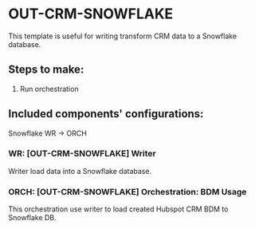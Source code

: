 # OUT-CRM-SNOWFLAKE

This template is useful for writing transform CRM data to a Snowflake database.

## Steps to make:

1. Run orchestration

## Included components' configurations:

Snowflake WR -> ORCH

### WR: [OUT-CRM-SNOWFLAKE] Writer

Writer load data into a Snowflake database.

### ORCH: [OUT-CRM-SNOWFLAKE] Orchestration: BDM Usage

This orchestration use writer to load created Hubspot CRM BDM to Snowflake DB.